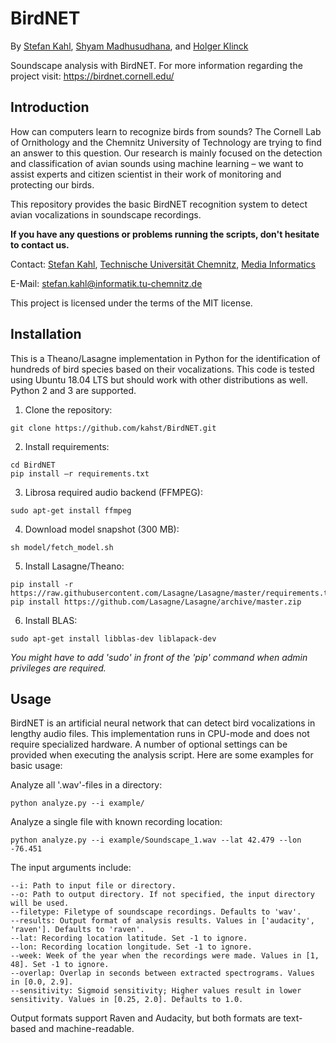 # BirdNET
By [Stefan Kahl](https://github.com/kahst), [Shyam Madhusudhana](https://www.birds.cornell.edu/brp/shyam-madhusudhana/), and [Holger Klinck](https://www.birds.cornell.edu/brp/holger-klinck/)

Soundscape analysis with BirdNET. For more information regarding the project visit: https://birdnet.cornell.edu/

## Introduction
How can computers learn to recognize birds from sounds? The Cornell Lab of Ornithology and the Chemnitz University of Technology are trying to find an answer to this question. Our research is mainly focused on the detection and classification of avian sounds using machine learning – we want to assist experts and citizen scientist in their work of monitoring and protecting our birds.

This repository provides the basic BirdNET recognition system to detect avian vocalizations in soundscape recordings.

<b>If you have any questions or problems running the scripts, don't hesitate to contact us.</b>

Contact:  [Stefan Kahl](https://github.com/kahst), [Technische Universität Chemnitz](https://www.tu-chemnitz.de/index.html.en), [Media Informatics](https://www.tu-chemnitz.de/informatik/Medieninformatik/index.php.en)

E-Mail: stefan.kahl@informatik.tu-chemnitz.de

This project is licensed under the terms of the MIT license.

## Installation
This is a Theano/Lasagne implementation in Python for the identification of hundreds of bird species based on their vocalizations. This code is tested using Ubuntu 18.04 LTS but should work with other distributions as well. Python 2 and 3 are supported.

1. Clone the repository:

```
git clone https://github.com/kahst/BirdNET.git
```

2. Install requirements:

```
cd BirdNET
pip install –r requirements.txt
```

3. Librosa required audio backend (FFMPEG):

```
sudo apt-get install ffmpeg
```

4. Download model snapshot (300 MB):

```
sh model/fetch_model.sh
```

5. Install Lasagne/Theano:

```
pip install -r https://raw.githubusercontent.com/Lasagne/Lasagne/master/requirements.txt
pip install https://github.com/Lasagne/Lasagne/archive/master.zip
```

6. Install BLAS:

```
sudo apt-get install libblas-dev liblapack-dev
```

<i>You might have to add 'sudo' in front of the 'pip' command when admin privileges are required.</i>

## Usage
BirdNET is an artificial neural network that can detect bird vocalizations in lengthy audio files. This implementation runs in CPU-mode and does not require specialized hardware. A number of optional settings can be provided when executing the analysis script. Here are some examples for basic usage:

Analyze all '.wav'-files in a directory:

```
python analyze.py --i example/
```

Analyze a single file with known recording location:

```
python analyze.py --i example/Soundscape_1.wav --lat 42.479 --lon -76.451
```

The input arguments include:

```
--i: Path to input file or directory.
--o: Path to output directory. If not specified, the input directory will be used.
--filetype: Filetype of soundscape recordings. Defaults to 'wav'.
--results: Output format of analysis results. Values in ['audacity', 'raven']. Defaults to 'raven'.
--lat: Recording location latitude. Set -1 to ignore.
--lon: Recording location longitude. Set -1 to ignore.
--week: Week of the year when the recordings were made. Values in [1, 48]. Set -1 to ignore.
--overlap: Overlap in seconds between extracted spectrograms. Values in [0.0, 2.9].
--sensitivity: Sigmoid sensitivity; Higher values result in lower sensitivity. Values in [0.25, 2.0]. Defaults to 1.0.
```

Output formats support Raven and Audacity, but both formats are text-based and machine-readable.